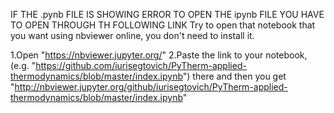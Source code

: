IF THE .pynb FILE IS SHOWING ERROR
TO OPEN THE ipynb FILE YOU HAVE TO OPEN THROUGH TH FOLLOWING LINK
Try to open that notebook that you want using nbviewer online, you don't need to install it.

1.Open "https://nbviewer.jupyter.org/"
2.Paste the link to your notebook, (e.g. "https://github.com/iurisegtovich/PyTherm-applied-thermodynamics/blob/master/index.ipynb")
  there and then you get "http://nbviewer.jupyter.org/github/iurisegtovich/PyTherm-applied-thermodynamics/blob/master/index.ipynb"
  
  
